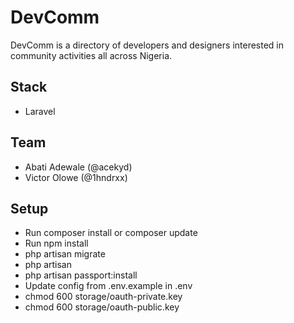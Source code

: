 # DevComm

DevComm is a directory of developers and designers interested in community activities all across Nigeria.

## Stack
- Laravel


## Team

- Abati Adewale (@acekyd)
- Victor Olowe (@1hndrxx)

## Setup

- Run composer install or composer update
- Run npm install
- php artisan migrate
- php artisan
- php artisan passport:install
- Update config from .env.example in .env
- chmod 600 storage/oauth-private.key
- chmod 600 storage/oauth-public.key

